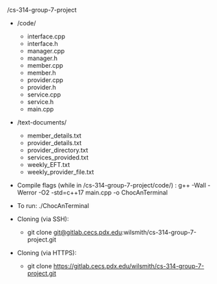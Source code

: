 /cs-314-group-7-project
- /code/
    - interface.cpp
    - interface.h
    - manager.cpp
    - manager.h
    - member.cpp
    - member.h
    - provider.cpp
    - provider.h
    - service.cpp
    - service.h
    - main.cpp
- /text-documents/
    - member_details.txt
    - provider_details.txt
    - provider_directory.txt
    - services_provided.txt
    - weekly_EFT.txt
    - weekly_provider_file.txt

- Compile flags (while in /cs-314-group-7-project/code/) : g++ -Wall -Werror -O2 -std=c++17 main.cpp -o ChocAnTerminal
- To run: ./ChocAnTerminal

- Cloning (via SSH):
    - git clone git@gitlab.cecs.pdx.edu:wilsmith/cs-314-group-7-project.git
- Cloning (via HTTPS):
    - git clone https://gitlab.cecs.pdx.edu/wilsmith/cs-314-group-7-project.git
